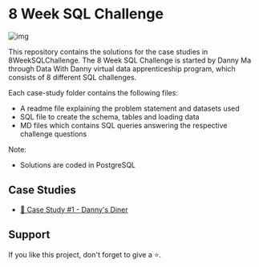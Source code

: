 # 8 Week SQL Challenge

![img](https://8weeksqlchallenge.com/images/8-week-sql-challenge.png)

This repository contains the solutions for the case studies in 8WeekSQLChallenge. The 8 Week SQL Challenge is started by Danny Ma through Data With Danny virtual data apprenticeship program, which consists of 8 different SQL challenges.

Each case-study folder contains the following files:

* A readme file explaining the problem statement and datasets used
* SQL file to create the schema, tables and loading data
* MD files which contains SQL queries answering the respective challenge questions

Note:

* Solutions are coded in PostgreSQL

## Case Studies

* [🍜 Case Study #1 - Danny's Diner](https://link-url-here.org)

## Support

If you like this project, don't forget to give a ⭐.
